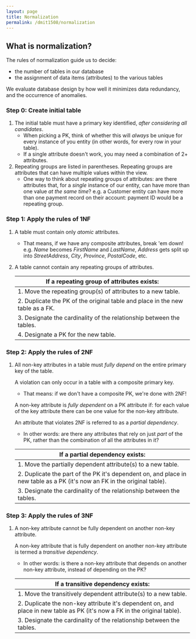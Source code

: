 ```yaml
---
layout: page
title: Normalization
permalink: /dmit1508/normalization
---
```


## What is normalization?

The rules of normalization guide us to decide:
- the number of tables in our database
- the assignment of data items (attributes) to the various tables

We evaluate database design by how well it minimizes data redundancy, and the occurrence of anomalies.

### Step 0: Create initial table
1. The initial table must have a primary key identified, *after considering all candidates*.
    + When picking a PK, think of whether this will *always* be unique for every instance of you entity (in other words, for every row in your table).
    + If a single attribute doesn't work, you may need a combination of 2+ attributes.
1. Repeating groups are listed in parentheses. Repeating groups are attributes that can have multiple values within the view.
    + One way to think about repeating groups of attributes: are there attributes that, for a *single* instance of our entity, can have more than one value *at the same time*? e.g. a Customer entity can have more than one payment record on their account: payment ID would be a repeating group.

### Step 1: Apply the rules of 1NF
1.  A table must contain only *atomic* attributes.
    + That means, if we have any composite attributes, break 'em down! e.g. *Name* becomes *FirstName* and *LastName*, *Address* gets split up into *StreetAddress*, *City*, *Province*, *PostalCode*, etc.
1.  A table cannot contain any repeating groups of attributes.

    | If a repeating group of attributes exists:
    |---
    |1. Move the repeating group(s) of attributes to a new table.
    |2. Duplicate the PK of the original table and place in the new table as a FK.
    |3. Designate the cardinality of the relationship between the tables.
    |4. Designate a PK for the new table.
    
### Step 2: Apply the rules of 2NF

1. All non-key attributes in a table must *fully depend* on the entire primary key of the table.

    A violation can only occur in a table with a composite primary key.
    + That means: if we don't have a composite PK, we're done with 2NF!
    
    A non-key attribute is *fully dependent* on a PK attribute if: for each value of the key attribute there can be one value for the non-key attribute.
    
    An attribute that violates 2NF is referred to as a *partial dependency*.
    + In other words: are there any attributes that rely on just *part* of the PK, rather than the combination of all the attributes in it?
    
    | If a partial dependency exists:
    |---
    |1. Move the partially dependent attribute(s) to a new table.
    |2. Duplicate the part of the PK it's dependent on, and place in new table as a PK (it's now an FK in the original table). 
    |3. Designate the cardinality of the relationship between the tables.
    
### Step 3: Apply the rules of 3NF
    
1. A non-key attribute cannot be fully dependent on another non-key attribute.
    
   A non-key attribute that is fully dependent on another non-key attribute is termed a *transitive dependency*.
   + In other words: is there a non-key attribute that depends on another non-key attribute, instead of depending on the PK?
        
    |If a transitive dependency exists:
    |---
    |1. Move the transitively dependent attribute(s) to a new table.
    |2. Duplicate the non-key attribute it's dependent on, and place in new table as PK (it's now a FK in the original table).
    |3. Designate the cardinality of the relationship between the tables.